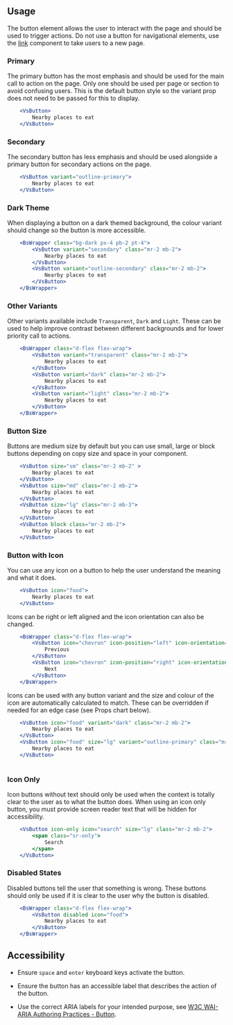 ## Usage
The button element allows the user to interact with the page and should 
be used to trigger actions. Do not use a button for navigational elements, 
use the <a href="#/Elements/Link">link</a> component to take users to a new page.

### Primary
The primary button has the most emphasis and should be used for the main call 
to action on the page. Only one should be used per page or section to avoid confusing users. 
This is the default button style so the variant prop does not need to 
be passed for this to display.

```jsx
    <VsButton>
        Nearby places to eat
    </VsButton>
```

### Secondary
The secondary button has less emphasis and should be used alongside a 
primary button for secondary actions on the page. 
```jsx
    <VsButton variant="outline-primary">
        Nearby places to eat
    </VsButton>
```

### Dark Theme
When displaying a button on a dark themed background, the colour variant 
should change so the button is more accessible. 
```jsx
    <BsWrapper class="bg-dark px-4 pb-2 pt-4">
        <VsButton variant="secondary" class="mr-2 mb-2">
            Nearby places to eat
        </VsButton>
        <VsButton variant="outline-secondary" class="mr-2 mb-2">
            Nearby places to eat
        </VsButton>
    </BsWrapper>
```

### Other Variants
Other variants available include `Transparent`, `Dark` and `Light`. 
These can be used to help improve contrast between different backgrounds and
for lower priority call to actions. 
```jsx
    <BsWrapper class="d-flex flex-wrap">
        <VsButton variant="transparent" class="mr-2 mb-2">
            Nearby places to eat
        </VsButton>
        <VsButton variant="dark" class="mr-2 mb-2">
            Nearby places to eat
        </VsButton>
        <VsButton variant="light" class="mr-2 mb-2">
            Nearby places to eat
        </VsButton>
    </BsWrapper>
```

### Button Size
Buttons are medium size by default but you can use small, large or block buttons depending 
on copy size and space in your component.
```jsx
    <VsButton size="sm" class="mr-2 mb-2" >
        Nearby places to eat
    </VsButton>
    <VsButton size="md" class="mr-2 mb-2">
        Nearby places to eat
    </VsButton>
    <VsButton size="lg" class="mr-2 mb-3">
        Nearby places to eat
    </VsButton>
    <VsButton block class="mr-2 mb-2">
        Nearby places to eat
    </VsButton>
```

### Button with Icon
You can use any icon on a button to help the user understand the meaning and what it does. 
```jsx
    <VsButton icon="food">
        Nearby places to eat
    </VsButton>
```
Icons can be right or left aligned and the icon orientation can also be changed.
```jsx
    <BsWrapper class="d-flex flex-wrap">
        <VsButton icon="chevron" icon-position="left" icon-orientation="left" class="mr-2 mb-2">
            Previous
        </VsButton>
        <VsButton icon="chevron" icon-position="right" icon-orientation="right" class="mr-2 mb-2">
            Next
        </VsButton>
    </BsWrapper>
```

Icons can be used with any button variant and the size and colour of the icon are automatically 
calculated to match. These can be overridden if needed for an edge case (see Props chart below).
```jsx
    <VsButton icon="food" variant="dark" class="mr-2 mb-2">
        Nearby places to eat
    </VsButton>
    <VsButton icon="food" size="lg" variant="outline-primary" class="mr-2 mb-2">
        Nearby places to eat
    </VsButton>
    
```

### Icon Only 
Icon buttons without text should only be used when the context is totally clear to the user as 
to what the button does. When using an icon only button, you must provide screen 
reader text that will be hidden for accessibility.
```jsx
    <VsButton icon-only icon="search" size="lg" class="mr-2 mb-2">
        <span class="sr-only">
            Search
        </span>
    </VsButton>

```

### Disabled States
Disabled buttons tell the user that something is wrong. These buttons should only be used 
if it is clear to the user why the button is disabled. 

```jsx
    <BsWrapper class="d-flex flex-wrap">
        <VsButton disabled icon="food">
            Nearby places to eat
        </VsButton>
    </BsWrapper>
```

## Accessibility
- Ensure `space` and `enter` keyboard keys activate the button.

- Ensure the button has an accessible label that describes the action of the button.

- Use the correct ARIA labels for your intended purpose, see <a href="https://www.w3.org/TR/wai-aria-practices-1.1/#button">W3C WAI-ARIA Authoring Practices - Button</a>.
